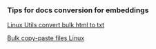 ### Tips for docs conversion for embeddings

[Linux Utils convert bulk html to txt](html2txt.md)

[Bulk copy-paste files Linux](../../../linux/markdown/files-folders.md)
